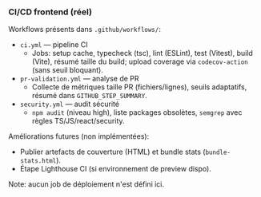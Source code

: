 ### CI/CD frontend (réel)

Workflows présents dans `.github/workflows/`:

- `ci.yml` — pipeline CI
  - Jobs: setup cache, typecheck (tsc), lint (ESLint), test (Vitest), build (Vite), résumé taille du build; upload coverage via `codecov-action` (sans seuil bloquant).
- `pr-validation.yml` — analyse de PR
  - Collecte de métriques taille PR (fichiers/lignes), seuils adaptatifs, résumé dans `GITHUB_STEP_SUMMARY`.
- `security.yml` — audit sécurité
  - `npm audit` (niveau high), liste packages obsolètes, `semgrep` avec règles TS/JS/react/security.

Améliorations futures (non implémentées):
- Publier artefacts de couverture (HTML) et bundle stats (`bundle-stats.html`).
- Étape Lighthouse CI (si environnement de preview dispo).

Note: aucun job de déploiement n'est défini ici.


